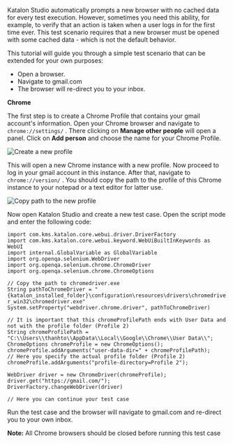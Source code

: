 Katalon Studio automatically prompts a new browser with no cached data for every test execution. However, sometimes you need this ability, for example, to verify that an action is taken when a user logs in for the first time ever. This test scenario requires that a new browser must be opened with some cached data - which is not the default behavior. 

This tutorial will guide you through a simple test scenario that can be extended for your own purposes:

*   Open a browser.
*   Navigate to gmail.com
*   The browser will re-direct you to your inbox.

**Chrome**

The first step is to create a Chrome Profile that contains your gmail account's information. Open your Chrome browser and navigate to `chrome://settings/` . There clicking on **Manage other people** will open a panel. Click on **Add person** and choose the name for your Chrome Profile. 

![Create a new profile](../../images/katalon-studio/tutorials/open_browser_with_custom_profile/new_profile.png)

This will open a new Chrome instance with a new profile. Now proceed to log in your gmail account in this instance. After that, navigate to `chrome://version/` . You should copy the path to the profile of this Chrome instance to your notepad or a text editor for latter use. 

![Copy path to the new profile](../../images/katalon-studio/tutorials/open_browser_with_custom_profile/profile_path.png)

Now open Katalon Studio and create a new test case. Open the script mode and enter the following code:

`import com.kms.katalon.core.webui.driver.DriverFactory `  
`import com.kms.katalon.core.webui.keyword.WebUiBuiltInKeywords as WebUI `  
`import internal.GlobalVariable as GlobalVariable `  
`import org.openqa.selenium.WebDriver `  
`import org.openqa.selenium.chrome.ChromeDriver `  
`import org.openqa.selenium.chrome.ChromeOptions`  
  
`// Copy the path to chromedriver.exe `  
`String pathToChromeDriver = "{katalon_installed_folder}\configuration\resources\drivers\chromedriver_win32\chromedriver.exe" `  
`System.setProperty("webdriver.chrome.driver", pathToChromeDriver) `

  
`// It is important that this chromeProfilePath ends with User Data and not with the profile folder (Profile 2) `  
`String chromeProfilePath = "C:\\Users\\thanhto\\AppData\\Local\\Google\\Chrome\\User Data\\"; `  
`ChromeOptions chromeProfile = new ChromeOptions(); `  
`chromeProfile.addArguments("user-data-dir=" + chromeProfilePath); `  
`// Here you specify the actual profile folder (Profile 2) `  
`chromeProfile.addArguments("profile-directory=Profile 2"); `

  
`WebDriver driver = new ChromeDriver(chromeProfile); `  
`driver.get("https://gmail.com/"); `  
`DriverFactory.changeWebDriver(driver) `

`// Here you can continue your test case`

Run the test case and the browser will navigate to gmail.com and re-direct you to your own inbox.

**Note:** All Chrome browsers should be closed before running this test case
